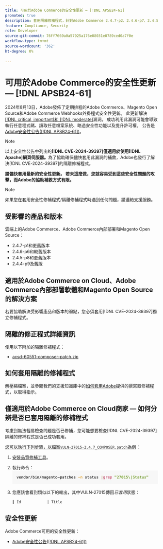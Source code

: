 ```yaml
---
title: 可用於Adobe Commerce的安全性更新 — [!DNL APSB24-61]
promoted: true
description: 套用隔離修補程式，針對Adobe Commerce 2.4.7-p2、2.4.6-p7、2.4.5-p9、2.4.4-p10及只執行 [!DNL Apache]的舊版執行個體修正 [!DNL CVE-2024-39397] 。
feature: Compliance, Security
role: Developer
source-git-commit: 76ff7669a0a57925a176e08031e0789ced0a7f0e
workflow-type: tm+mt
source-wordcount: '362'
ht-degree: 0%

---
```


# 可用於Adobe Commerce的安全性更新 — [!DNL APSB24-61]

2024年8月13日，Adobe發佈了定期排程的Adobe Commerce、Magento Open Source和Adobe Commerce Webhooks外掛程式安全性更新。
此更新解決[[!DNL critical, important]和 [!DNL moderate]](https://helpx.adobe.com/tw/security/severity-ratings.html)漏洞。 成功利用此漏洞可能會導致執行任意程式碼、讀取任意檔案系統、略過安全性功能以及提升許可權。 公告是[Adobe安全性公告([!DNL APSB24-61])](https://helpx.adobe.com/tw/security/products/magento/apsb24-61.html)。

>[!NOTE]
>
>以上安全性公告中列出的&#x200B;**[!DNL CVE-2024-39397]僅適用於使用[!DNL Apache]網頁伺服器。**&#x200B;為了協助確保儘快套用此漏洞的補救，Adobe也發行了解決[!DNL CVE-2024-39397]的隔離修補程式。

**請儘快套用最新的安全性更新。 若未這麼做，您就容易受到這些安全性問題的攻擊，而Adobe的協助補救方式有限。**

>[!NOTE]
>
>如果您在套用安全性修補程式/隔離修補程式時遇到任何問題，請連絡支援服務。

## 受影響的產品和版本

雲端上的Adobe Commerce、Adobe Commerce內部部署和Magento Open Source：

* 2.4.7-p1和更舊版本
* 2.4.6-p6和較舊版本
* 2.4.5-p8和更舊版本
* 2.4.4-p9及舊版

## 適用於Adobe Commerce on Cloud、Adobe Commerce內部部署軟體和Magento Open Source的解決方案

若要協助解決受影響產品和版本的弱點，您必須套用[!DNL CVE-2024-39397]獨立修補程式。

## 隔離的修正程式詳細資訊

使用以下附加的隔離修補程式：

* [acsd-60551-composer-patch.zip](assets/acsd-60551-composer-patch.zip)

## 如何套用隔離的修補程式

解壓縮檔案，並參閱我們的支援知識庫中的[如何套用Adobe](https://experienceleague.adobe.com/docs/commerce-knowledge-base/kb/how-to/how-to-apply-a-composer-patch-provided-by-magento.html?lang=zh-Hant)提供的撰寫器修補程式，以取得指示。

## 僅適用於Adobe Commerce on Cloud商家 — 如何分辨是否已套用隔離的修補程式

考慮到無法輕易檢查問題是否已修補，您可能想要檢查[!DNL CVE-2024-39397]隔離的修補程式是否已成功套用。

<u>您可以執行下列步驟，以檔案`VULN-27015-2.4.7_COMPOSER.patch`為例</u>：

1. [安裝品質修補工具](https://experienceleague.adobe.com/docs/commerce-operations/tools/quality-patches-tool/usage.html?lang=zh-Hant)。
1. 執行命令： <br>
   ![cve-2024-34102-tell-if-patch-applied-code](assets/cve-2024-34102-tell-if-patch-applied-code.png)
1. 您應該會看到類似以下的輸出，其中VULN-27015傳回&#x200B;*已套用*&#x200B;狀態：

   ```bash
   ║ Id            │ Title                                                        │ Category        │ Origin                 │ Status      │ Details                                          ║ ║ N/A           │ ../m2-hotfixes/VULN-27015-2.4.7_COMPOSER_patch.patch      │ Other           │ Local                  │ Applied     │ Patch type: Custom                                
   ```

<!-- For Step 2:
     ```bash
    vendor/bin/magento-patches -n status |grep "27015\|Status"
     ```
-->

## 安全性更新

Adobe Commerce可用的安全性更新：

* [Adobe安全性公告([!DNL APSB24-61])](https://helpx.adobe.com/tw/security/products/magento/apsb24-61.html)

